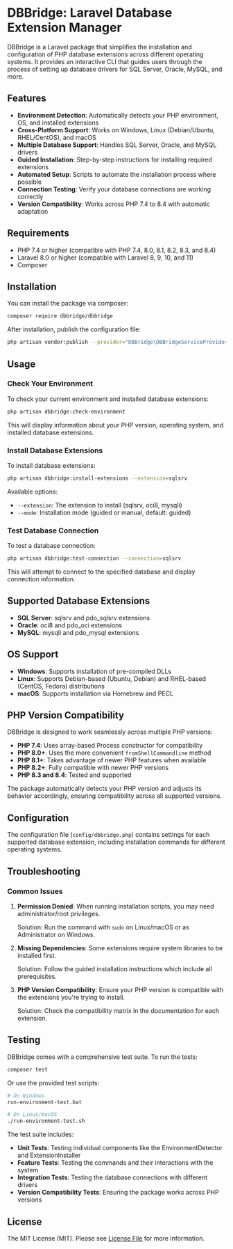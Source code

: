 # DBBridge: Laravel Database Extension Manager

DBBridge is a Laravel package that simplifies the installation and configuration of PHP database extensions across different operating systems. It provides an interactive CLI that guides users through the process of setting up database drivers for SQL Server, Oracle, MySQL, and more.

## Features

- **Environment Detection**: Automatically detects your PHP environment, OS, and installed extensions
- **Cross-Platform Support**: Works on Windows, Linux (Debian/Ubuntu, RHEL/CentOS), and macOS
- **Multiple Database Support**: Handles SQL Server, Oracle, and MySQL drivers
- **Guided Installation**: Step-by-step instructions for installing required extensions
- **Automated Setup**: Scripts to automate the installation process where possible
- **Connection Testing**: Verify your database connections are working correctly
- **Version Compatibility**: Works across PHP 7.4 to 8.4 with automatic adaptation

## Requirements

- PHP 7.4 or higher (compatible with PHP 7.4, 8.0, 8.1, 8.2, 8.3, and 8.4)
- Laravel 8.0 or higher (compatible with Laravel 8, 9, 10, and 11)
- Composer

## Installation

You can install the package via composer:

```bash
composer require dbbridge/dbbridge
```

After installation, publish the configuration file:

```bash
php artisan vendor:publish --provider="DBBridge\DBBridgeServiceProvider" --tag="config"
```

## Usage

### Check Your Environment

To check your current environment and installed database extensions:

```bash
php artisan dbbridge:check-environment
```

This will display information about your PHP version, operating system, and installed database extensions.

### Install Database Extensions

To install database extensions:

```bash
php artisan dbbridge:install-extensions --extension=sqlsrv
```

Available options:
- `--extension`: The extension to install (sqlsrv, oci8, mysqli)
- `--mode`: Installation mode (guided or manual, default: guided)

### Test Database Connection

To test a database connection:

```bash
php artisan dbbridge:test-connection --connection=sqlsrv
```

This will attempt to connect to the specified database and display connection information.

## Supported Database Extensions

- **SQL Server**: sqlsrv and pdo_sqlsrv extensions
- **Oracle**: oci8 and pdo_oci extensions
- **MySQL**: mysqli and pdo_mysql extensions

## OS Support

- **Windows**: Supports installation of pre-compiled DLLs
- **Linux**: Supports Debian-based (Ubuntu, Debian) and RHEL-based (CentOS, Fedora) distributions
- **macOS**: Supports installation via Homebrew and PECL

## PHP Version Compatibility

DBBridge is designed to work seamlessly across multiple PHP versions:

- **PHP 7.4**: Uses array-based Process constructor for compatibility
- **PHP 8.0+**: Uses the more convenient `fromShellCommandline` method
- **PHP 8.1+**: Takes advantage of newer PHP features when available
- **PHP 8.2+**: Fully compatible with newer PHP versions
- **PHP 8.3 and 8.4**: Tested and supported

The package automatically detects your PHP version and adjusts its behavior accordingly, ensuring compatibility across all supported versions.

## Configuration

The configuration file (`config/dbbridge.php`) contains settings for each supported database extension, including installation commands for different operating systems.

## Troubleshooting

### Common Issues

1. **Permission Denied**: When running installation scripts, you may need administrator/root privileges.
   
   Solution: Run the command with `sudo` on Linux/macOS or as Administrator on Windows.

2. **Missing Dependencies**: Some extensions require system libraries to be installed first.
   
   Solution: Follow the guided installation instructions which include all prerequisites.

3. **PHP Version Compatibility**: Ensure your PHP version is compatible with the extensions you're trying to install.
   
   Solution: Check the compatibility matrix in the documentation for each extension.

## Testing

DBBridge comes with a comprehensive test suite. To run the tests:

```bash
composer test
```

Or use the provided test scripts:

```bash
# On Windows
run-environment-test.bat

# On Linux/macOS
./run-environment-test.sh
```

The test suite includes:

- **Unit Tests**: Testing individual components like the EnvironmentDetector and ExtensionInstaller
- **Feature Tests**: Testing the commands and their interactions with the system
- **Integration Tests**: Testing the database connections with different drivers
- **Version Compatibility Tests**: Ensuring the package works across PHP versions

## License

The MIT License (MIT). Please see [License File](LICENSE.md) for more information. 